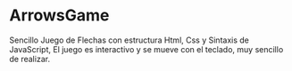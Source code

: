 # ArrowsGame
Sencillo Juego de Flechas con estructura Html, Css y Sintaxis de JavaScript, El juego es interactivo y se mueve con el teclado, muy sencillo de realizar.
